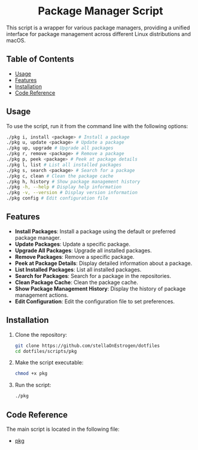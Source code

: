 <h1 align="center">Package Manager Script</h1>

This script is a wrapper for various package managers, providing a unified interface for package management across different Linux distributions and macOS.

## Table of Contents

- [Usage](#usage)
- [Features](#features)
- [Installation](#installation)
- [Code Reference](#code-reference)

## Usage

To use the script, run it from the command line with the following options:

```sh
./pkg i, install <package> # Install a package
./pkg u, update <package> # Update a package
./pkg up, upgrade # Upgrade all packages
./pkg r, remove <package> # Remove a package
./pkg p, peek <package> # Peek at package details
./pkg l, list # List all installed packages
./pkg s, search <package> # Search for a package
./pkg c, clean # Clean the package cache
./pkg h, history # Show package management history
./pkg -h, --help # Display help information
./pkg -v, --version # Display version information
./pkg config # Edit configuration file
```


## Features

- **Install Packages**: Install a package using the default or preferred package manager.
- **Update Packages**: Update a specific package.
- **Upgrade All Packages**: Upgrade all installed packages.
- **Remove Packages**: Remove a specific package.
- **Peek at Package Details**: Display detailed information about a package.
- **List Installed Packages**: List all installed packages.
- **Search for Packages**: Search for a package in the repositories.
- **Clean Package Cache**: Clean the package cache.
- **Show Package Management History**: Display the history of package management actions.
- **Edit Configuration**: Edit the configuration file to set preferences.



## Installation

1. Clone the repository:
    ```sh
    git clone https://github.com/stellaOnEstrogen/dotfiles
    cd dotfiles/scripts/pkg
    ```

2. Make the script executable:
    ```sh
    chmod +x pkg
    ```

3. Run the script:
    ```sh
    ./pkg
    ```


## Code Reference

The main script is located in the following file:

- [pkg](./pkg)
